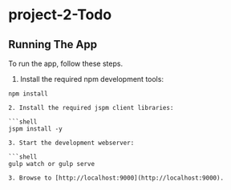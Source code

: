 # project-2-Todo 

## Running The App

To run the app, follow these steps.

1. Install the required npm development tools:

  ```shell
  npm install
  
2. Install the required jspm client libraries:

  ```shell
  jspm install -y
  
3. Start the development webserver:

  ```shell
  gulp watch or gulp serve

3. Browse to [http://localhost:9000](http://localhost:9000).
